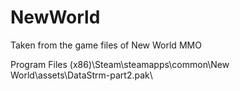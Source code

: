 # NewWorld

Taken from the game files of New World MMO

Program Files (x86)\Steam\steamapps\common\New World\assets\DataStrm-part2.pak\
